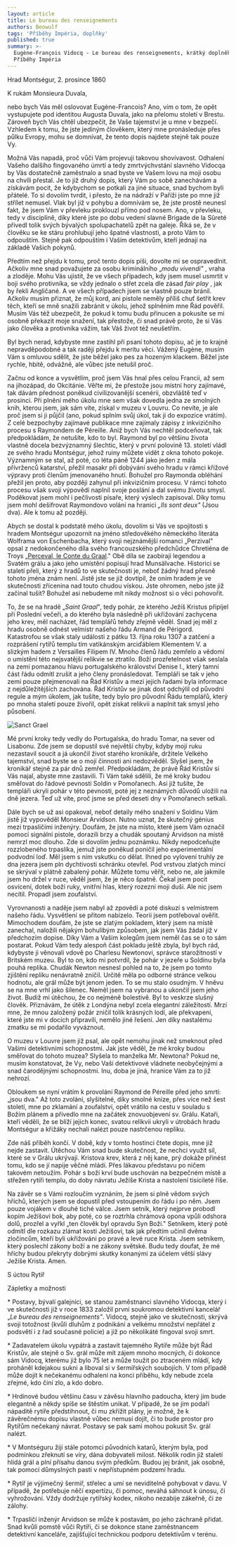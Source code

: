 ```yaml
---
layout: article
title: Le bureau des renseignements
authors: Beowulf
tags: 'Příběhy Impéria, doplňky'
published: true
summary: >-
  Eugène-François Vidocq - Le bureau des renseignements, krátký doplněk pro
  Příběhy Impéria
---
```

Hrad Montségur, 2\. prosince 1860 

K rukám Monsieura Duvala, 

nebo bych Vás měl oslovovat Eugène-Francois? Ano, vím o tom, že opět vystupujete pod identitou Augusta Duvala, jako na přelomu století v Brestu. Zároveň bych Vás chtěl ubezpečit, že Vaše tajemství je u mne v bezpečí. Vzhledem k tomu, že jste jediným člověkem, který mne pronásleduje přes půlku Evropy, mohu se domnívat, že tento dopis najdete stejně tak pouze Vy. 

Možná Vás napadá, proč vůči Vám projevuji takovou shovívavost. Odhalení Vašeho dalšího fingovaného úmrtí a tedy zmrtvýchvstání slavného Vidocqa by Vás dostatečně zaměstnalo a snad byste ve Vašem lovu na moji osobu na chvíli přestal. Je to již druhý dopis, který Vám po sobě zanechávám a získávám pocit, že kdybychom se potkali za jiné situace, snad bychom byli přátelé. To si dovolím tvrdit, i přesto, že na nádraží v Paříži jste po mne již střílet nemusel. Vlak byl již v pohybu a domnívám se, že jste prostě neunesl fakt, že jsem Vám v převleku proklouzl přímo pod nosem. Ano, v převleku, tedy v disciplíně, díky které jste po dobu vedení slavné Brigade de la Sûreté přivedl tolik svých bývalých spolupachatelů zpět na galeje. Říká se, že v člověku se ke stáru prohlubují jeho špatné vlastnosti, a proto Vám to odpouštím. Stejně pak odpouštím i Vašim detektivům, kteří jednají na základě Vašich pokynů. 

Předtím než přejdu k tomu, proč tento dopis píši, dovolte mi se ospravedlnit. Ačkoliv mne snad považujete za osobu kriminálního „_modu vivendi"_ , vraha a zloděje. Mohu Vás ujistit, že ve všech případech, kdy jsem musel usmrtit v boji svého protivníka, se vždy jednalo o střet zcela dle zásad _fair play_ , jak by řekli Angličané. A ve všech případech jsem se vlastně pouze bránil. Ačkoliv musím přiznat, že můj kord, ani pistole neměly příliš chuť šetřit krev těch, kteří se mně snažili zabránit v úkolu, jehož splněním mne Řád pověřil. Musím Vás též ubezpečit, že pokud k tomu budu přinucen a pokusíte se mi osobně překazit moje snažení, tak přestože, či snad právě proto, že si Vás jako člověka a protivníka vážím, tak Váš život též neušetřím. 

Byl bych nerad, kdybyste mne zastihl při psaní tohoto dopisu, ač je to krajně nepravděpodobné a tak raději přejdu k meritu věci. Vážený Eugène, musím Vám s omluvou sdělit, že jste běžel jako pes za hozeným klackem. Běžel jste rychle, hbitě, odvážně, ale vůbec jste netušil proč. 

Začnu od konce a vysvětlím, proč jsem Vás hnal přes celou Francii, až sem na jihozápad, do Okcitánie. Věřte mi, že přestože jsou místní hory zajímavé, tak dávám přednost poněkud civilizovanější scenérii, obzvláště teď v prosinci. Při plnění mého úkolu mne sem však dovedla jedna ze smolných knih, kterou jsem, jak sám víte, získal v muzeu v Louvru.  Co nevíte, je ale proč jsem si ji půjčil (ano, pokud splním svůj úkol, tak ji do expozice vrátím). Z celé bezpochyby zajímavé publikace mne zajímaly zápisy z inkvizičního procesu s Raymondem de Péreille. Aniž bych Vás nechtěl podceňovat, tak předpokládám, že netušíte, kdo to byl. Raymond byl po většinu života vlastně docela bezvýznamný šlechtic, který v první polovině 13\. století vládl ze svého hradu Montségur, jehož ruiny můžete vidět z okna tohoto pokoje. Významným se stal, až poté, co léta páně 1244 jako jeden z mála přívrženců katarství, přežil masakr při dobývání svého hradu v rámci křížové výpravy proti členům jmenovaného hnutí. Bohužel pro Raymonda obléhání přežil jen proto, aby později zahynul při inkvizičním procesu. V rámci tohoto procesu však svojí výpovědí naplnil svoje poslání a dal svému životu smysl. Poděkovat jsem mohl i pečlivosti písaře, který výslech zapisoval. Díky tomu jsem mohl dešifrovat Raymondovo volání na hranici _„Ils sont deux"_ (Jsou dva). Ale k tomu až později. 

Abych se dostal k podstatě mého úkolu, dovolím si Vás ve spojitosti s hradem Montségur upozornit na jméno středověkého německého literáta Wolframa von Eschenbacha, který svoji nejznámější romanci „Perzival" opsal z nedokončeného díla svého francouzského předchůdce Chretiéna de Troys  „[Perceval, le Conte du Graal](https://en.wikipedia.org/wiki/Perceval,_the_Story_of_the_Grail)." Obě díla se zaobírají legendou a Svatém grálu a jako jeho umístění popisují hrad Munsälvache. Historici se staletí přeli, který z hradů to ve skutečnosti je, neboť žádný hrad přesně tohoto jména znám není. Jistě jste se již dovtípil, že oním hradem je ve skutečnosti zřícenina nad touto chudou vískou. Jste ohromen, nebo jste již začínal tušit? Bohužel asi nebudeme mít nikdy možnost si o věci pohovořit. 

To, že se na hradě „_Saint Graal_", tedy pohár, ze kterého Ježíš Kristus připíjel při Poslední večeři, a do kterého byla následně při ukřižování zachycena jeho krev, měl nacházet, řád templářů tehdy zřejmě věděl. Snad jej měl z hradu osobně odnést velmistr našeho řádu Armand de Périgord. Katastrofou se však staly události z pátku 13\. října roku 1307 a zatčení a rozprášení rytířů templu tím vatikánským arciďáblem Klementem V. a slizkým hadem z Versailles Filipem IV. Mnoho členů řádu zemřelo a vědomí o umístění této nejsvatější relikvie se ztratilo. Boží prozřetelnost však seslala na zemi pomazanou hlavu portugalského království Denise I., který tamní část řádu odmítl zrušit a jeho členy pronásledovat. Templáři se tak v jeho zemi pouze přejmenovali na Řád Kristův a mezi jejich řadami byla informace z nejdůležitějších zachována. Řád Kristův se jinak dost odchýlil od původní regule a mým úkolem, jak tušíte, tedy bylo pro původní Řádu templářů, který po mnoha staletí pouze živořil, opět získat relikvii a naplnit tak smysl jeho působení. 

![Sanct Grael]({{site.baseurl}}/84/Sanct-Grael.jpg)

Mé první kroky tedy vedly do Portugalska, do hradu Tomar, na sever od Lisabonu. Zde jsem se dopustil své největší chyby, kdyby mojí ruku nezastavil soucit a já ukončil život starého kronikáře, držitele Velkého tajemství, snad byste se o mojí činnosti ani nedozvěděl. Slyšel jsem, že kronikář stejně za pár dnů zemřel. Předpokládám, že právě Řád Kristův si Vás najal, abyste mne zastavili. Ti Vám také sdělili, že mé kroky budou směřovat do řádové pevnosti Soldin v Pomořanech. Asi již tušíte, že templáři ukryli pohár v této pevnosti, poté jej z neznámých důvodů uložili na dně jezera. Teď už víte, proč jsme se před deseti dny v Pomořanech setkali. 

Dále bych se už asi opakoval, neboť detaily mého snažení v Soldinu Vám jistě již vypověděl Monsieur Arvidson. Nutno uznat, že skutečný génius mezi trpasličími inženýry. Doufám, že jste na místo, které jsem Vám označil pomocí signální pistole, dorazili brzy a chudák spoutaný Arvidson na místě nemrzl moc dlouho. Zde si dovolím jednu poznámku. Nikdy nepodceňujte rozzlobeného trpaslíka, jemuž jste poněkud poničil jeho experimentální podvodní loď. Měl jsem s ním vskutku co dělat. Ihned po vylovení truhly ze dna jezera jsem pln dychtivosti schránku otevřel. Pod vrstvou zlatých mincí se skrýval v plátně zabalený pohár. Můžete tomu věřit, nebo ne, ale jakmile jsem ho držel v ruce, věděl jsem, že je něco špatně. Čekal jsem pocit osvícení, dotek boží ruky, vnitřní hlas, který rozezní moji duši. Ale nic jsem necítil. Propadl jsem zoufalství. 

Vyrovnanosti a naděje jsem nabyl až zpovědí a poté diskuzí s velmistrem našeho řádu. Vysvětlení se přitom nabízelo. Teorii jsem potřeboval ověřit. Mimochodem doufám, že jste se zlatým pokladem, který jsem na místě zanechal, naložili nějakým bohulibým způsobem, jak jsem Vás žádal již v předchozím dopise. Díky Vám a Vašim kolegům jsem neměl čas se o to sám postarat. Pokud Vám tedy alespoň část pokladu ještě zbyla, byl bych rád, kdybyste ji věnovali vdově po Charlesu Newtonovi, správce starožitností v Britském muzeu. Byl to on, kdo mi potvrdil, že pohár v jezeře u Soldinu byla pouhá replika. Chudák Newton nesnesl pohled na to, že jsem po tomto zjištění repliku nenávratně zničil. Určitě měla po odborné stránce velkou hodnotu, ale grál může být jenom jeden. To se mu stalo osudným. V hněvu se na mne vrhl jako šílenec. Neměl jsem na vybranou a ukončil jsem jeho život. Budiž mi útěchou, že co nejméně bolestivě. Byl to veskrze slušný člověk. Přiznávám, že útěk z Londýna nebyl zcela elegantní záležitostí. Mrzí mne, že mnou založený požár zničil tolik krásných lodí, ale překvapení, které jste mi v docích připravili, nemělo jiné řešení. Jen díky nastalému zmatku se mi podařilo vyváznout. 

O muzeu v Louvre jsem již psal, ale opět nemohu jinak než smeknout před Vašimi detektivními schopnostmi. Jak jste věděl, že mé kroky budou směřovat do tohoto muzea? Slyšela to manželka Mr. Newtona? Pokud ne, musím konstatovat, že Vy, nebo Vaši detektivové vládnete neobyčejnými a snad čarodějnými schopnostmi. Inu, doba je jiná, hranice Vám za to již nehrozí. 

Obloukem se nyní vrátím k provolání Raymond de Péreille před jeho smrtí: „jsou dva." Až toto zvolání, slyšitelné, díky smolné knize, přes více než šest století, mne po zklamání a zoufalství, opět vrátilo na cestu v souladu s Božím plánem a přivedlo mne na začátek znovuobjevení sv. Grálu. Kataři, kteří věděli, že se blíží jejich konec, svatou relikvii ukryli v útrobách hradu Montségur a křižáky nechali nalézt pouze nastrčenou repliku. 

Zde náš příběh končí. V době, kdy v tomto hostinci čtete dopis, mne již nejde zastavit. Útěchou Vám snad bude skutečnost, že nechci využít sil, které se v Grálu ukrývají. Kristova krev, která z něj kane, prý dokáže přinést tomu, kdo se jí napije věčné mládí. Přes lákavou představu po ničem takovém netoužím. Pohár s boží krví bude uschován na bezpečném místě a střežen rytíři templu, do doby návratu Ježíše Krista a nastolení tisícileté říše. 

Na závěr se s Vámi rozloučím vyznáním, že jsem si plně vědom svých hříchů, kterých jsem se dopustil před vstoupením do řádu i po něm. Jsem pouze vojákem v dlouhé tiché válce. Jsem setník, který nejprve probodl kopím Ježíšovi bok, aby poté, co se roztrhla chrámová opona vpůli odshora dolů, prozřel a vyřkl „ten člověk byl opravdu Syn Boží." Setníkem, který poté odmítl dle rozkazu zlámat kosti Ježíšovi, tak jak předtím učinil dvěma zločincům, kteří byli ukřižováni po pravé a levé ruce Krista. Jsem setníkem, který poslechl zákony boží a ne zákony světské. Budu tedy doufat, že mé hříchy budou překryty dobrými skutky konanými za účelem větší slávy Ježíše Krista. Amen. 

S úctou Rytíř

Zápletky a možnosti 

\* Postavy, bývalí galejníci, se stanou zaměstnanci slavného Vidocqa, který i ve skutečnosti již v roce 1833 založil první soukromou detektivní kancelář „_Le bureau des renseignements"_. Vidocq, stejně jako ve skutečnosti, skrývá svoji totožnost (kvůli dluhům z podnikání a velkému množství nepřátel z podsvětí i z řad současné policie) a již po několikáté fingoval svoji smrt. 

\* Zadavatelem úkolu vypátrá a zastavit tajemného Rytíře může být Řád Kristův, ale stejně o Sv. grál může mít zájem mnoho mocných, či dokonce sám Vidocq, kterému již bylo 75 let a může toužit po ztraceném mládí, kdy proháněl kdejakou sukni a liboval si v šermířských soubojích. V tom případě může dojít k nečekanému odhalení na konci příběhu, kdy nebude zcela zřejmé, kdo činí zlo, a kdo dobro. 

\* Hrdinové budou většinu času v závěsu hlavního padoucha, který jim bude elegantně a někdy spíše se štěstím unikat. V případě, že se jim podaří nápaditě rytíře předstihnout, či mu zkřížit plány, je možné, že k závěrečnému dopisu vlastně vůbec nemusí dojít, či to bude prostor pro Rytířům nečekaný návrat. Postavy se pak sami mohou pokusit Sv. grál nalézt. 

\* V Montséguru žijí stále potomci původních katarů, kterým byla, pod podmínkou zřeknutí se víry, dána dobyvateli milost. Několik rodin již staletí hlídá grál a plní přísahu danou svým předkům. Budou jej bránit, jak osobně, tak pomocí důmyslných pastí v nepřístupném podzemí hradu. 

\* Rytíř je výjimečný šermíř, střelec a umí se neviditelně pohybovat v davu. V případě, že potřebuje něčí expertízu, či pomoc, neváhá sáhnout k únosu, či vyhrožování. Vždy dodržuje rytířský kodex, nikoho nezabije zákeřně, či ze zálohy. 

\* Trpasličí inženýr Arvidson se může k postavám, po jeho záchraně přidat. Snad kvůli pomstě vůči Rytíři, či se dokonce stane zaměstnancem detektivní kanceláře, zajišťující technickou podporu detektivům v terénu.
